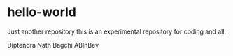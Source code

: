 # hello-world
Just another repository
this is an experimental repository for coding and all.

Diptendra Nath Bagchi
ABInBev
